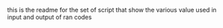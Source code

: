 this is the readme for the set of script that show the various value used in input and output of ran codes

